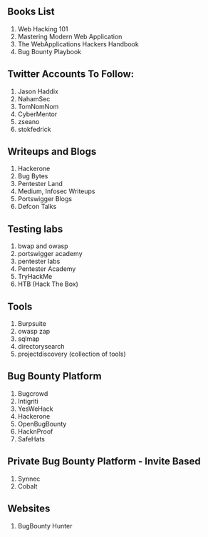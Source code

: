## Books List

1. Web Hacking 101
2. Mastering Modern Web Application
3. The WebApplications Hackers Handbook
4. Bug Bounty Playbook

## Twitter Accounts To Follow:

1. Jason Haddix
2. NahamSec
3. TomNomNom
4. CyberMentor
5. zseano
6. stokfedrick

## Writeups and Blogs

1. Hackerone
2. Bug Bytes
3. Pentester Land
4. Medium, Infosec Writeups
5. Portswigger Blogs
6. Defcon Talks

## Testing labs

1. bwap and owasp
2. portswigger academy
3. pentester labs
4. Pentester Academy
5. TryHackMe
6. HTB (Hack The Box)

## Tools

1. Burpsuite
2. owasp zap
3. sqlmap
4. directorysearch
5. projectdiscovery (collection of tools)

## Bug Bounty Platform

1. Bugcrowd
2. Intigriti
3. YesWeHack 
4. Hackerone
5. OpenBugBounty
6. HacknProof
7. SafeHats

## Private Bug Bounty Platform - Invite Based

1. Synnec 
2. Cobalt



## Websites

1. BugBounty Hunter

